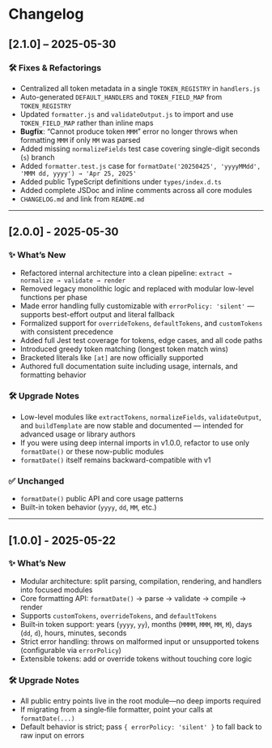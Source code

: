 # Changelog

## [2.1.0] – 2025-05-30

### 🛠 Fixes & Refactorings
- Centralized all token metadata in a single `TOKEN_REGISTRY` in `handlers.js`  
- Auto-generated `DEFAULT_HANDLERS` and `TOKEN_FIELD_MAP` from `TOKEN_REGISTRY`  
- Updated `formatter.js` and `validateOutput.js` to import and use `TOKEN_FIELD_MAP` rather than inline maps  
- **Bugfix**: “Cannot produce token `MMM`” error no longer throws when formatting `MMM` if only `MM` was parsed  
- Added missing `normalizeFields` test case covering single-digit seconds (`s`) branch  
- Added `formatter.test.js` case for `formatDate('20250425', 'yyyyMMdd', 'MMM dd, yyyy') → 'Apr 25, 2025'`
- Added public TypeScript definitions under `types/index.d.ts`  
- Added complete JSDoc and inline comments across all core modules  
- `CHANGELOG.md` and link from `README.md`

---

## [2.0.0] - 2025-05-30

### ✨ What’s New

* Refactored internal architecture into a clean pipeline: `extract → normalize → validate → render`
* Removed legacy monolithic logic and replaced with modular low-level functions per phase
* Made error handling fully customizable with `errorPolicy: 'silent'` — supports best-effort output and literal fallback
* Formalized support for `overrideTokens`, `defaultTokens`, and `customTokens` with consistent precedence
* Added full Jest test coverage for tokens, edge cases, and all code paths
* Introduced greedy token matching (longest token match wins)
* Bracketed literals like `[at]` are now officially supported
* Authored full documentation suite including usage, internals, and formatting behavior

### 🛠 Upgrade Notes

* Low-level modules like `extractTokens`, `normalizeFields`, `validateOutput`, and `buildTemplate` are now stable and documented — intended for advanced usage or library authors
* If you were using deep internal imports in v1.0.0, refactor to use only `formatDate()` or these now-public modules
* `formatDate()` itself remains backward-compatible with v1

### ✅ Unchanged

* `formatDate()` public API and core usage patterns
* Built-in token behavior (`yyyy`, `dd`, `MM`, etc.)

---

## \[1.0.0] - 2025-05-22

### ✨ What’s New

* Modular architecture: split parsing, compilation, rendering, and handlers into focused modules
* Core formatting API: `formatDate()` → parse → validate → compile → render
* Supports `customTokens`, `overrideTokens`, and `defaultTokens`
* Built‑in token support: years (`yyyy`, `yy`), months (`MMMM`, `MMM`, `MM`, `M`), days (`dd`, `d`), hours, minutes, seconds
* Strict error handling: throws on malformed input or unsupported tokens (configurable via `errorPolicy`)
* Extensible tokens: add or override tokens without touching core logic

### 🛠 Upgrade Notes

* All public entry points live in the root module—no deep imports required
* If migrating from a single‑file formatter, point your calls at `formatDate(...)`
* Default behavior is strict; pass `{ errorPolicy: 'silent' }` to fall back to raw input on errors
